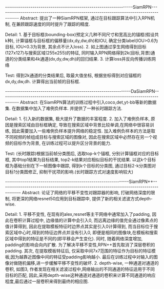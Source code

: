 

-----------------------------------------------------------------SiamRPN----------------------------------------------------------------------------------------
Abstract: 提出了一种SiamRPN框架, 通过在目标跟踪算法中引入RPN机制, 在兼顾跟踪速度的同时提升了跟踪的精度.

Detail: 1. 基于目标框(bounding-box)预定义几种不同尺寸和宽高比的锚框(假设共k种), 计算锚框与目标框的偏移量(dx,dy,dw,dh)和IOU, 确定分类label(IOU>0.6为目标, IOU<0.3为背景, 其余点不计入loss).   2. 如上图通过孪生网络得到目标(127x127)与搜索区域(255x255)的特征, 同时输入RPN网络得到2k(目标,背景)通道的分类结果和4k通道(dx,dy,dw,dh)的回归结果.   3. 计算loss并反向传播训练网络

Test: 得到2k通道的分类结果后, 取最大值坐标, 根据坐标得到对应锚框的dx,dy,dw,dh. 计算得出当前帧的目标框.



----------------------------------------------------------------DaSiamRPN---------------------------------------------------------------------------------------
Abstract: 在SiamRPN算法的训练过程中引入coco,det,yt-bb等新的数据集. 在数据集中加入了难例负样本. 并提供了一种长时跟踪方法.

Detail: 1. 引入新的数据集, 极大提升了数据的丰富程度.   2. 加入了难例负样本, 原因是搜索区域由目标框确定, 导致在搜索区域中背景比较单调,在网络中很容易训练, 因此需要加入一些难例负样本提升网络的稳定性. 加入难例负样本的方法是取不同视频的帧组成目标与搜索区域的图像对, 因此在搜索区域中必然存在另一个视频的目标作为背景, 在训练过程可以提升区分背景的能力.


Test: (长时跟踪)根据当前帧分类图后, 选取top-k个锚框, 分别计算锚框对应的目标框, 其中top1结果为目标结果, top2-k结果对应相似目标的干扰结果. 以这k个目标框为基础分别在下一帧图像中跟踪, 得到k个目标的分类图, 通过目标2-k分类图对目标1分类图修正, 抑制干扰项的影响.(长时跟踪方式对速度影响较大)



---------------------------------------------------------------SiamRPN++----------------------------------------------------------------------------------------
Abstract: 论证了网络的平移不变性对跟踪器的影响, 打破网络深度的限制, 将更深的网络resnet50应用到目标跟踪中, 提供了新的相关滤波方式depth-wise.

Detail: 1. 平移不变性, 在现有的alex,resnet等主干网络中通常加入了padding, 因此在卷积计算过程中, 边缘值的计算中会引入0, 而远离边缘的值完全通过像素点的值计算得到, 因此在提取模板特征时边界点其实是引入0计算得到, 而当目标位于搜索区域中心时,得到的特征边界点并没有引入0, 即便是相同的图像块,在模板和搜索区域中得到的特征是不同的(即平移会产生变化). 同时, 随着网络深度增加, padding的影响会向内扩散. 为了解决平移不变性,RPN++首先取消了深层卷积的padding. 其次, 在提取模板特征后, 仅采取中间7x7范围的特征作为目标的特征模板,因为越靠近图像中间的特征受padding影响越小. 最后在训练过程中对输入的图像对做随机偏移,进一步缓解平移不变性的破坏.   2. depth-wise, 一种通道对通道的卷积, 如图3, 作者发现在相关滤波过程中,网络输出的不同通道的特征适用于不同目标的匹配, 因此,采用depth-wise这种通道对通道的卷积来计算不同通道的响应程度,最后通过一层卷积来得到最终的相应图.
